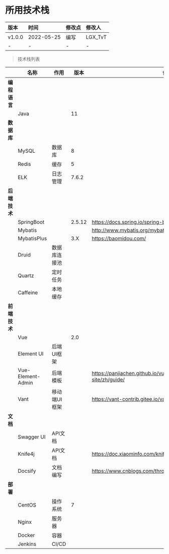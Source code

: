 # 所用技术栈

| 版本   | 时间       | 修改点 | 修改人  |
| :----- | :--------- | :----- | :------ |
| v1.0.0 | 2022-05-25 | 编写   | LGX_TvT |
| -      | -          | -      | -       |



> 技术栈列表

|              | 名称              | 作用         | 版本   | 备注                                                         |
| ------------ | ----------------- | ------------ | ------ | ------------------------------------------------------------ |
| **编程语言** |                   |              |        |                                                              |
|              | Java              |              | 11     |                                                              |
| **数据库**   |                   |              |        |                                                              |
|              | MySQL             | 数据库       | 8      |                                                              |
|              | Redis             | 缓存         | 5      |                                                              |
|              | ELK               | 日志管理     | 7.6.2  |                                                              |
| **后端技术** |                   |              |        |                                                              |
|              | SpringBoot        |              | 2.5.12 | https://docs.spring.io/spring-boot/docs/2.5.12/reference/html/ |
|              | Mybatis           |              |        | http://www.mybatis.org/mybatis-3/zh/index.html               |
|              | MybatisPlus       |              | 3.X    | https://baomidou.com/                                        |
|              | Druid             | 数据库连接池 |        |                                                              |
|              | Quartz            | 定时任务     |        |                                                              |
|              | Caffeine          | 本地缓存     |        |                                                              |
| **前端技术** |                   |              |        |                                                              |
|              | Vue               |              | 2.0    |                                                              |
|              | Element UI        | 后端UI框架   |        |                                                              |
|              | Vue-Element-Admin | 后端模板     |        | https://panjiachen.github.io/vue-element-admin-site/zh/guide/ |
|              | Vant              | 移动端UI框架 |        | https://vant-contrib.gitee.io/vant/v2/#/zh-CN/home           |
| **文档**     |                   |              |        |                                                              |
|              | Swagger UI        | API文档      |        |                                                              |
|              | Knife4j           | API文档      |        | https://doc.xiaominfo.com/knife4j/documentation/get_start.html |
|              | Docsify           | 文档编写     |        | https://www.cnblogs.com/throwable/p/13605289.html            |
| **部署**     |                   |              |        |                                                              |
|              | CentOS            | 操作系统     | 7      |                                                              |
|              | Nginx             | 服务器       |        |                                                              |
|              | Docker            | 容器         |        |                                                              |
|              | Jenkins           | CI/CD        |        |                                                              |

